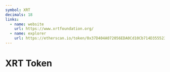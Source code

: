```yaml
---
symbol: XRT
decimals: 18
links:
  - name: website
    url: https://www.xrtfoundation.org/
  - name: explorer
    url: https://etherscan.io/token/0x37D404A072056EDA0Cd10Cb714D35552329F8500
---
```


# XRT Token
